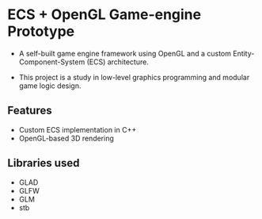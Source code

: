 # **ECS + OpenGL Game-engine Prototype**

* A self-built game engine framework using OpenGL and a custom Entity-Component-System (ECS) architecture.  

* This project is a study in low-level graphics programming and modular game logic design.


## Features
- Custom ECS implementation in C++
- OpenGL-based 3D rendering


## Libraries used
- GLAD
- GLFW
- GLM
- stb